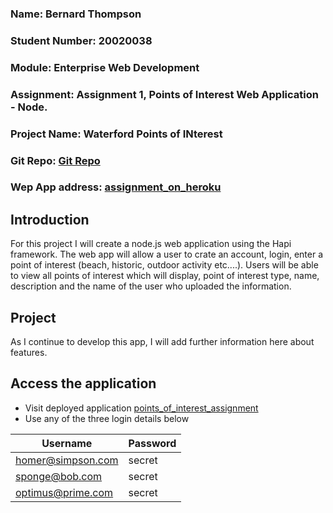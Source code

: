 ### Name: Bernard Thompson
### Student Number: 20020038
### Module: Enterprise Web Development
### Assignment: Assignment 1, Points of Interest Web Application - Node.
### Project Name: Waterford Points of INterest
### Git Repo: [Git Repo](https://github.com/bonjo7/points_of_interest_web_app)
### Wep App address: [assignment_on_heroku](https://infinite-crag-57738.herokuapp.com/)


## Introduction
For this project I will create a node.js web application using the Hapi framework. The web app will allow a user to crate an account, login, enter a point of interest (beach, historic, outdoor activity etc....). Users will be able to view all points of interest which will display, point of interest type, name, description and the name of the user who uploaded the information.

## Project
As I continue to develop this app, I will add further information here about features.

## Access the application

* Visit deployed application [points_of_interest_assignment](https://infinite-crag-57738.herokuapp.com/)
* Use any of the three login details below

Username           | Password
-------------------| -------------
homer@simpson.com  | secret
sponge@bob.com     | secret
optimus@prime.com  | secret

    
